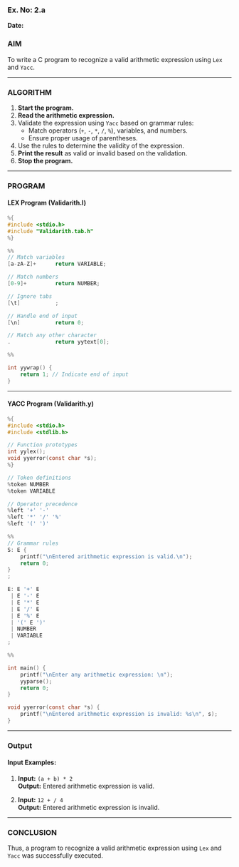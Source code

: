 ### Ex. No: 2.a  
**Date:**  
### **AIM**  
To write a C program to recognize a valid arithmetic expression using `Lex` and `Yacc`.  

---

### **ALGORITHM**  

1. **Start the program.**  
2. **Read the arithmetic expression.**  
3. Validate the expression using `Yacc` based on grammar rules:  
   - Match operators (`+`, `-`, `*`, `/`, `%`), variables, and numbers.  
   - Ensure proper usage of parentheses.  
4. Use the rules to determine the validity of the expression.  
5. **Print the result** as valid or invalid based on the validation.  
6. **Stop the program.**  

---

### **PROGRAM**  

#### **LEX Program (Validarith.l)**  

```c
%{
#include <stdio.h>
#include "Validarith.tab.h"
%}

%%
// Match variables
[a-zA-Z]+      return VARIABLE;

// Match numbers
[0-9]+         return NUMBER;

// Ignore tabs
[\t]           ;

// Handle end of input
[\n]           return 0;

// Match any other character
.              return yytext[0];

%%

int yywrap() {
    return 1; // Indicate end of input
}
```

---

#### **YACC Program (Validarith.y)**  

```c
%{
#include <stdio.h>
#include <stdlib.h>

// Function prototypes
int yylex();
void yyerror(const char *s);
%}

// Token definitions
%token NUMBER
%token VARIABLE

// Operator precedence
%left '+' '-'
%left '*' '/' '%'
%left '(' ')'

%%
// Grammar rules
S: E {
    printf("\nEntered arithmetic expression is valid.\n");
    return 0;
}
;

E: E '+' E
 | E '-' E
 | E '*' E
 | E '/' E
 | E '%' E
 | '(' E ')'
 | NUMBER
 | VARIABLE
;

%%

int main() {
    printf("\nEnter any arithmetic expression: \n");
    yyparse();
    return 0;
}

void yyerror(const char *s) {
    printf("\nEntered arithmetic expression is invalid: %s\n", s);
}
```

---

### **Output**  

#### Input Examples:  
1. **Input:** `(a + b) * 2`  
   **Output:** Entered arithmetic expression is valid.  

2. **Input:** `12 + / 4`  
   **Output:** Entered arithmetic expression is invalid.  

---

### **CONCLUSION**  
Thus, a program to recognize a valid arithmetic expression using `Lex` and `Yacc` was successfully executed.
